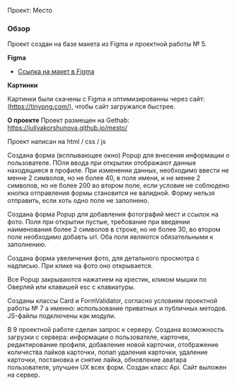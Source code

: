 Проект: Место

### Обзор

Проект создан на базе макета из Figma и проектной работы № 5.

**Figma**

* [Ссылка на макет в Figma](https://www.figma.com/file/PSdQFRHoxXJFs2FH8IXViF/JavaScript.-Sprint-9?type=design&node-id=109-2&t=Fsuf0xwxrIcVyLhM-0)

**Картинки**

Картинки были скачены с Figma и оптимизированны через сайт: (https://tinypng.com/), чтобы сайт загружался быстрее.

**О проекте**
Проект размещен на Gethab: https://juliyakorshunova.github.io/mesto/

Проект написан на html / css / js

Создана форма (всплывающее окно) Popup для внесения информации о пользователе. ПОля ввода при открытии отображают данные находящиеся в профиле. При изменении данных, необходимо ввести не менне 2 символов, но не более 40, в поле имени, и не менее 2 символов, но не более 200 во втором поле, если условие не соблюдено кнопка отправления формы становится не валидной. Форму нельзя отправить, если хоть одно поле не заполнено.

Создана форма Popup для добавления фотографий мест и ссылок на фото. Поля при открытии пустые, требование при введении наименования более 2 символов в строке, но не более 30, во втором поле необходимо добавть url. Оба поля являются обязательными к заполнению.

Создана форма увеличения фото, для детального просмотра с надписью. При клике на фото оно открывается.

Все Popup закрываются нажатием на крестик, кликом мышки по Оверлей или клавишей esc с клавиатуры.

Созданы классы Card и FormValidator, согласно условиям проектной работы № 7
а именно: использование приватных и публичных методов.
JS-файлы подключены как модули.

В 9 проектной работе сделан запрос к серверу. 
Создана возможность загрузки с сервера:  информации о пользователе, карточек, редактирование профиля, добавление новой карточки, отображение количества лайков карточки, попап удаления карточки, удаление карточки, постановка и снятие лайка, обновление аватара пользователя, улучшен UX всех форм.
Создан класс Api.
Сайт выложен на сервер.